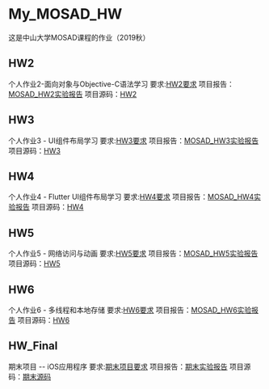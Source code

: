 # My_MOSAD_HW
这是中山大学MOSAD课程的作业（2019秋）
## HW2
个人作业2-面向对象与Objective-C语法学习
要求:[HW2要求](https://github.com/inntechy/My_MOSAD_HW/tree/master/MOSAD_HW2)
项目报告：[MOSAD_HW2实验报告](https://github.com/inntechy/My_MOSAD_HW/blob/master/MOSAD_HW2/report/15331378YinHao/%E5%AE%9E%E9%AA%8C%E6%8A%A5%E5%91%8A.md)
项目源码：[HW2](https://github.com/inntechy/My_MOSAD_HW/tree/master/MOSAD_HW2/src/15331378YinHao/HW2_v2)
## HW3
个人作业3 - UI组件布局学习
要求:[HW3要求](https://github.com/inntechy/My_MOSAD_HW/tree/master/MOSAD_HW3)
项目报告：[MOSAD_HW3实验报告](https://github.com/inntechy/My_MOSAD_HW/blob/master/MOSAD_HW3/report/15331378YinHao/15331378YinHao.md)
项目源码：[HW3](https://github.com/inntechy/My_MOSAD_HW/tree/master/MOSAD_HW3/src/15331378%E5%B0%B9%E8%B1%AA/HW3/HW3)
## HW4
个人作业4 - Flutter UI组件布局学习
要求:[HW4要求](https://github.com/inntechy/My_MOSAD_HW/tree/master/MOSAD_HW4)
项目报告：[MOSAD_HW4实验报告](https://github.com/inntechy/My_MOSAD_HW/blob/master/MOSAD_HW4/report/15331378%E5%B0%B9%E8%B1%AA/HW4%E5%AE%9E%E9%AA%8C%E6%8A%A5%E5%91%8A.md)
项目源码：[HW4](https://github.com/inntechy/My_MOSAD_HW/tree/master/MOSAD_HW4/src/15331378%E5%B0%B9%E8%B1%AA/hw4)
## HW5
个人作业5 - 网络访问与动画
要求:[HW5要求](https://github.com/inntechy/My_MOSAD_HW/tree/master/MOSAD_HW5)
项目报告：[MOSAD_HW5实验报告](https://github.com/inntechy/My_MOSAD_HW/blob/master/MOSAD_HW5/report/15331378YinHao/hw5%E5%AE%9E%E9%AA%8C%E6%8A%A5%E5%91%8A.md)
项目源码：[HW5](https://github.com/inntechy/My_MOSAD_HW/tree/master/MOSAD_HW5/src/15331378YinHao/hw5)
## HW6
个人作业6 - 多线程和本地存储
要求:[HW6要求](https://github.com/inntechy/My_MOSAD_HW/tree/master/MOSAD_HW6)
项目报告：[MOSAD_HW6实验报告](https://github.com/inntechy/My_MOSAD_HW/blob/master/MOSAD_HW6/report/15331378YinHao/hw6%E5%AE%9E%E9%AA%8C%E6%8A%A5%E5%91%8A.md)
项目源码：[HW6](https://github.com/inntechy/My_MOSAD_HW/tree/master/MOSAD_HW6/src/15331378YinHao/hw6/hw6)
## HW_Final
期末项目 -- iOS应用程序
要求:[期末项目要求](https://github.com/inntechy/My_MOSAD_HW/tree/master/MOSAD_HW_Final)
项目报告：[期末实验报告](https://github.com/inntechy/My_MOSAD_HW/blob/master/MOSAD_HW_Final/report/Group19/15331378%E5%B0%B9%E8%B1%AA/15331378%E5%B0%B9%E8%B1%AA_%E6%9C%9F%E6%9C%AB%E6%8A%A5%E5%91%8A.md)
项目源码：[期末源码](https://github.com/inntechy/My_MOSAD_HW/tree/master/MOSAD_HW_Final/code/Group19)
